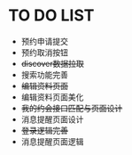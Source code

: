 # TO DO LIST
- 预约申请提交
- 预约取消按钮
- ~~discover数据拉取~~
- 搜索功能完善
- ~~编辑资料页面~~
- 编辑资料页面美化
- ~~我的约会接口匹配与页面设计~~
- 消息提醒页面设计
- ~~登录逻辑完善~~
- 消息提醒页面逻辑

